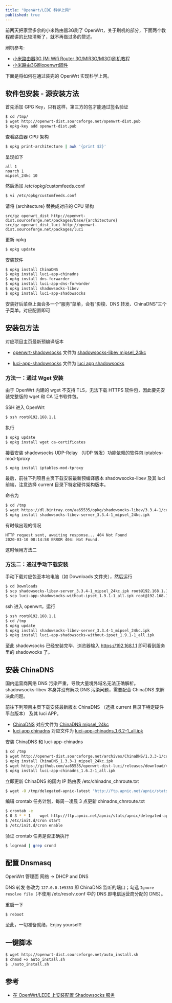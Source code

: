 ```yaml
---
title: "OpenWrt/LEDE 科学上网"
published: true
---
```


前两天把家里多余的小米路由器3G刷了 OpenWrt，关于刷机的部分，下面两个教程都讲的比较清晰了，就不再做过多的赘述。

刷机参考:

- [小米路由器3G (Mi Wifi Router 3G/MIR3G/MI3G)刷机教程](https://github.com/xiongph/Xiaomi-WiFi-Router-3G-OpenWrt)
- [小米路由3G刷openwrt固件](https://blog.csdn.net/z619193774/article/details/81507917)

下面是将如何在通过装完的 OpenWrt 实现科学上网。

## 软件包安装 - 源安装方法

首先添加 GPG Key，只有这样，第三方的包才能通过签名验证

```bash
$ cd /tmp/
$ wget http://openwrt-dist.sourceforge.net/openwrt-dist.pub
$ opkg-key add openwrt-dist.pub
```

查看路由器 CPU 架构

```bash
$ opkg print-architecture | awk '{print $2}'
```

呈现如下

```
all 1
noarch 1
mipsel_24kc 10
```

然后添加 /etc/opkg/customfeeds.conf

```bash
$ vi /etc/opkg/customfeeds.conf
```
请将 {architecture} 替换成对应的 CPU 架构

```
src/gz openwrt_dist http://openwrt-dist.sourceforge.net/packages/base/{architecture}
src/gz openwrt_dist_luci http://openwrt-dist.sourceforge.net/packages/luci
```

更新 opkg

```bash
$ opkg update
```

安装软件

```bash
$ opkg install ChinaDNS
$ opkg install luci-app-chinadns
$ opkg install dns-forwarder
$ opkg install luci-app-dns-forwarder
$ opkg install shadowsocks-libev
$ opkg install luci-app-shadowsocks
```

安装好后菜单上面会多一个“服务”菜单，会有“影梭、DNS 转发、ChinaDNS”三个子菜单。对应配置即可

## 安装包方法

对应项目主页最新预编译版本

- [openwrt-shadowsocks](https://github.com/shadowsocks/openwrt-shadowsocks/releases) 文件为 [shadowsocks-libev mipsel_24kc](https://dl.bintray.com/aa65535/opkg/shadowsocks-libev/3.3.4-1/current/mipsel_24kc/)

- [luci-app-shadowsocks](https://github.com/shadowsocks/luci-app-shadowsocks/releases) 文件为 [luci app shadowsocks](https://github.com/shadowsocks/luci-app-shadowsocks/releases/download/v1.9.1/luci-app-shadowsocks-without-ipset_1.9.1-1_all.ipk)

### 方法一：通过 Wget 安装

由于 OpenWrt 内建的 wget 不支持 TLS，无法下载 HTTPS 软件包，因此要先安装完整版的 wget 和 CA 证书软件包。

SSH 进入 OpenWrt

```bash
$ ssh root@192.168.1.1
```

执行

```bash
$ opkg update
$ opkg install wget ca-certificates
```

接着安装 shadowsocks  UDP-Relay （UDP 转发）功能依赖的软件包 iptables-mod-tproxy

```bash
$ opkg install iptables-mod-tproxy
```

最后，前往下列项目主页下载安装最新预编译版本 shadowsocks-libev 及其 luci 前端，注意选择 current 目录下特定硬件架构版本。

命令为

```bash
$ cd /tmp
$ wget https://dl.bintray.com/aa65535/opkg/shadowsocks-libev/3.3.4-1/current/mipsel_24kc/:shadowsocks-libev-server_3.3.4-1_mipsel_24kc.ipk
$ opkg install shadowsocks-libev-server_3.3.4-1_mipsel_24kc.ipk
```

有时候出现的情况

```
HTTP request sent, awaiting response... 404 Not Found
2020-03-10 08:14:58 ERROR 404: Not Found.
```

这时候用方法二

### 方法二：通过手动下载安装

手动下载对应包至本地电脑（如 Downloads 文件夹），然后运行

```bash
$ cd Downloads
$ scp shadowsocks-libev-server_3.3.4-1_mipsel_24kc.ipk root@192.168.1.1:/tmp/
$ scp luci-app-shadowsocks-without-ipset_1.9.1-1_all.ipk root@192.168.1.1:/tmp/
```

ssh 进入 openwrt，运行

```bash
$ ssh root@192.168.1.1
$ cd /tmp
$ opkg update
$ opkg install shadowsocks-libev-server_3.3.4-1_mipsel_24kc.ipk
$ opkg install luci-app-shadowsocks-without-ipset_1.9.1-1_all.ipk
```

至此 shadowsocks 已经安装完毕，浏览器输入 https://192.168.1.1 即可看到服务里的 shadowocks 了。

## 安装 ChinaDNS

国内运营商网络 DNS 污染严重，导致大量境外域名无法正确解析。shadowsocks-libev 本身并没有解决 DNS 污染问题，需要配合 ChinaDNS 来解决此问题。

前往下列项目主页下载安装最新版本 ChinaDNS （选择 current 目录下特定硬件平台版本） 及其 luci APP。

- [ChinaDNS](https://github.com/aa65535/openwrt-chinadns/releases) 对应文件为 [ChinaDNS mipsel_24kc](http://openwrt-dist.sourceforge.net/archives/ChinaDNS/1.3.3-1/current/mipsel_24kc/ChinaDNS_1.3.3-1_mipsel_24kc.ipk)
- [luci app chinadns](https://github.com/aa65535/openwrt-dist-luci/releases) 对应文件为 [luci-app-chinadns_1.6.2-1_all.ipk](https://github.com/aa65535/openwrt-dist-luci/releases/download/v1.6.2/luci-app-chinadns_1.6.2-1_all.ipk)

安装 ChinaDNS 和 luci-app-chinadns
```bash
$ cd /tmp
$ wget http://openwrt-dist.sourceforge.net/archives/ChinaDNS/1.3.3-1/current/mipsel_24kc/ChinaDNS_1.3.3-1_mipsel_24kc.ipk
$ opkg install ChinaDNS_1.3.3-1_mipsel_24kc.ipk
$ wget https://github.com/aa65535/openwrt-dist-luci/releases/download/v1.6.2/luci-app-chinadns_1.6.2-1_all.ipk
$ opkg install luci-app-chinadns_1.6.2-1_all.ipk
```

立即更新 ChinaDNS 的国内 IP 路由表 /etc/chinadns_chnroute.txt

```bash
$ wget -O /tmp/delegated-apnic-latest 'http://ftp.apnic.net/apnic/stats/apnic/delegated-apnic-latest' && awk -F\| '/CN\|ipv4/ { printf("%s/%d\n", $4, 32-log($5)/log(2)) }' /tmp/delegated-apnic-latest > /etc/chinadns_chnroute.txt
```

编辑 crontab 任务计划，每周一凌晨 3 点更新 chinadns_chnroute.txt

```bash
$ crontab -e
$ 0 3 * * 1    wget http://ftp.apnic.net/apnic/stats/apnic/delegated-apnic-latest -O /tmp/delegated-apnic-latest && awk -F\| '/CN\|ipv4/ { printf("%s/%d\n", $4, 32-log($5)/log(2)) }' /tmp/delegated-apnic-latest > /etc/chinadns_chnroute.txt
$ /etc/init.d/cron start
$ /etc/init.d/cron enable
```

验证 crontab 任务是否正确执行

```bash
$ logread | grep crond
```

## 配置 Dnsmasq

OpenWrt 管理面 网络 -> DHCP and DNS

DNS 转发 修改为 `127.0.0.1#5353` 即 ChinaDNS 监听的端口；勾选 `Ignore resolve file`（不使用 /etc/resolv.conf 中的 DNS 即电信运营商分配的 DNS）。

重启一下

```bash
$ reboot
```

至此，一切准备就绪，Enjoy yourself!

## 一键脚本

```bash
$ wget http://openwrt-dist.sourceforge.net/auto_install.sh
$ chmod +x auto_install.sh
$ ./auto_install.sh
```

## 参考

- [在 OpenWrt/LEDE 上安装配置 Shadowsocks 服务](https://wody11.blogspot.com/2018/10/openwrtlede-shadowsocks.html)

